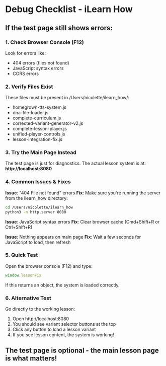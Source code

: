 # Debug Checklist - iLearn How

## If the test page still shows errors:

### 1. Check Browser Console (F12)
Look for errors like:
- 404 errors (files not found)
- JavaScript syntax errors
- CORS errors

### 2. Verify Files Exist
These files must be present in /Users/nicolette/ilearn_how/:
- homegrown-tts-system.js
- dna-file-loader.js
- complete-curriculum.js
- corrected-variant-generator-v2.js
- complete-lesson-player.js
- unified-player-controls.js
- lesson-integration-fix.js

### 3. Try the Main Page Instead
The test page is just for diagnostics. The actual lesson system is at:
**http://localhost:8080**

### 4. Common Issues & Fixes

**Issue**: "404 File not found" errors
**Fix**: Make sure you're running the server from the ilearn_how directory:
```bash
cd /Users/nicolette/ilearn_how
python3 -m http.server 8080
```

**Issue**: JavaScript syntax errors
**Fix**: Clear browser cache (Cmd+Shift+R or Ctrl+Shift+R)

**Issue**: Nothing appears on main page
**Fix**: Wait a few seconds for JavaScript to load, then refresh

### 5. Quick Test
Open the browser console (F12) and type:
```javascript
window.lessonFix
```

If this returns an object, the system is loaded correctly.

### 6. Alternative Test
Go directly to the working lesson:
1. Open http://localhost:8080
2. You should see variant selector buttons at the top
3. Click any button to load a lesson variant
4. If you see lesson content, the system is working!

## The test page is optional - the main lesson page is what matters!
